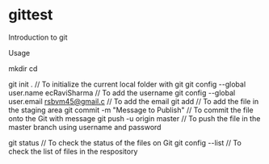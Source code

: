 # gittest
Introduction to git

Usage

mkdir <directoryname>
cd <directoryname>

git init .                                        // To initialize the current local folder with git
git config --global user.name ecRaviSharma        // To add the username
git config --global user.email rsbvm45@gmail.c    // To add the email
git add <filename>                                // To add the file in the staging area
git commit -m "Message to Publish"                // To commit the file onto the Git with message
git push -u origin master                         // To push the file in the master branch using username and password

git status          // To check the status of the files on Git
git config --list   // To check the list of files in the respository
